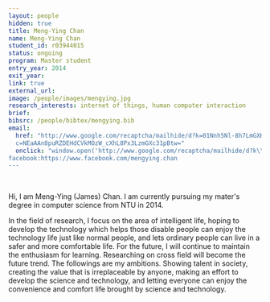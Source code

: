 ```yaml
---
layout: people
hidden: true
title: Meng-Ying Chan
name: Meng-Ying Chan
student_id: r03944015
status: ongoing
program: Master student
entry_year: 2014
exit_year: 
link: true
external_url: 
image: /people/images/mengying.jpg
research_interests: internet of things, human computer interaction
brief: 
bibsrc: /people/bibtex/mengying.bib
email:
  href: "http://www.google.com/recaptcha/mailhide/d?k=01Nnh5Nl-8h7LmGXH_0bspGQ==&amp;
  c=NEaAAn8puRZDEHdCVkMOzW_cXhL8Px3LzmGXc31pBtw=" 
  onclick: "window.open('http://www.google.com/recaptcha/mailhide/d?k\\07501Nnh5Nl-8h7LmGXH_0bspGQ\\75\\75\\46c\\75NEaAAn8puRZDEHdCVkMOzW_cXhL8Px3LzmGXc31pBtw\\075', '', 'toolbar=0,scrollbars=0,location=0,statusbar=0,menubar=0,resizable=0,width=500,height=300'); return false;
facebook:https://www.facebook.com/mengying.chan
---
```

<br />

Hi, I am Meng-Ying (James) Chan. I am currently pursuing my mater's degree in computer science from NTU in 2014.

In the field of research, I focus on the area of intelligent life, hoping to develop the technology which helps those disable people can enjoy the technology life just like normal people, and lets ordinary people can live in a safer and more comfortable life.
For the future, I will continue to maintain the enthusiasm for learning. Researching on cross field will become the future trend. The followings are my ambitions. Showing talent in society, creating the value that is irreplaceable by anyone, making an effort to develop the science and technology, and letting everyone can enjoy the convenience and comfort life brought by science and technology.

